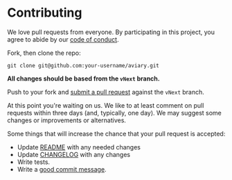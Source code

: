 # Contributing

We love pull requests from everyone. By participating in this project, you
agree to abide by our [code of conduct](CODE_OF_CONDUCT.md).

Fork, then clone the repo:

    git clone git@github.com:your-username/aviary.git

**All changes should be based from the `vNext` branch.**

Push to your fork and [submit a pull request](https://github.com/michaeljolley/aviary/compare/) against the `vNext` branch.

At this point you're waiting on us. We like to at least comment on pull requests
within three days (and, typically, one day). We may suggest
some changes or improvements or alternatives.

Some things that will increase the chance that your pull request is accepted:

* Update [README](README.md) with any needed changes
* Update [CHANGELOG](CHANGELOG.md) with any changes
* Write tests.
* Write a [good commit message](http://tbaggery.com/2008/04/19/a-note-about-git-commit-messages.html).
